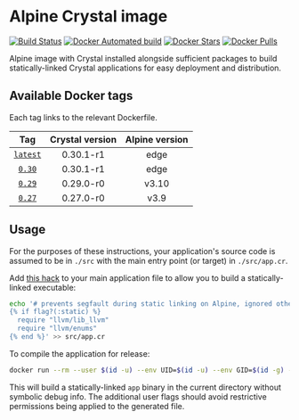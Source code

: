 # Alpine Crystal image

[![Build Status](https://travis-ci.com/pgeraghty/alpine-crystal-docker.svg?branch=master)](https://travis-ci.com/pgeraghty/alpine-crystal-docker)
[![Docker Automated build](https://img.shields.io/docker/cloud/automated/pgeraghty/alpine-crystal.svg)](https://hub.docker.com/r/pgeraghty/alpine-crystal "Docker Automated Build") 
[![Docker Stars](https://img.shields.io/docker/stars/pgeraghty/alpine-crystal.svg)](https://hub.docker.com/r/pgeraghty/alpine-crystal "Docker Stars") 
[![Docker Pulls](https://img.shields.io/docker/pulls/pgeraghty/alpine-crystal.svg)](https://hub.docker.com/r/pgeraghty/alpine-crystal "Docker Pulls")

Alpine image with Crystal installed alongside sufficient packages to build statically-linked Crystal applications for easy deployment and distribution.

## Available Docker tags

Each tag links to the relevant Dockerfile.

|    Tag    | Crystal version  | Alpine version |
|   :---:   |      :---:       |     :---:      |
| [`latest`](https://github.com/pgeraghty/alpine-crystal-docker/blob/master/crystal_latest-alpine_edge.Dockerfile)  |     0.30.1-r1    |     edge       |
| [`0.30`](https://github.com/pgeraghty/alpine-crystal-docker/blob/master/crystal_0.30-alpine_edge.Dockerfile)      |     0.30.1-r1    |     edge       |
| [`0.29`](https://github.com/pgeraghty/alpine-crystal-docker/blob/master/crystal_0.29-alpine_3.10.Dockerfile)      |     0.29.0-r0    |     v3.10      |
| [`0.27`](https://github.com/pgeraghty/alpine-crystal-docker/blob/master/crystal_0.27-alpine_3.9.Dockerfile)       |     0.27.0-r0    |     v3.9       |

## Usage

For the purposes of these instructions, your application's source code is assumed to be in `./src` with the main entry point (or target) in `./src/app.cr`.

Add [this hack](https://gist.github.com/pgeraghty/47c26ba239abd9a54f785eafb7034011) to your main application file to allow you to build a statically-linked executable:

```sh
echo '# prevents segfault during static linking on Alpine, ignored otherwise
{% if flag?(:static) %}
  require "llvm/lib_llvm"
  require "llvm/enums"
{% end %}' >> src/app.cr
```

To compile the application for release:

```sh
docker run --rm --user $(id -u) --env UID=$(id -u) --env GID=$(id -g) -it -v $PWD:/app -w /app pgeraghty/alpine-crystal:latest crystal build --static --release --no-debug src/app.cr
```

This will build a statically-linked `app` binary in the current directory without symbolic debug info. The additional user flags should avoid restrictive permissions being applied to the generated file.